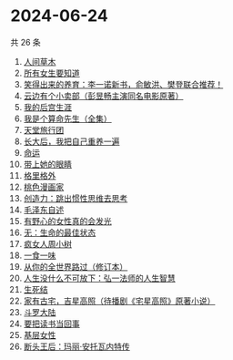 # 2024-06-24

共 26 条

<!-- BEGIN WEREAD -->
<!-- 最后更新时间 2024-06-24 18:01:28 +0800 -->
1. [人间草木](https://weread.qq.com/web/bookDetail/7fa32530813ab8c38g010ecd)
1. [所有女生要知道](https://weread.qq.com/web/bookDetail/36a325d0813ab89dbg0128d1)
1. [笑得出来的养育：李一诺新书，俞敏洪、樊登联合推荐！](https://weread.qq.com/web/bookDetail/dee32220813ab8e38g010d6d)
1. [云边有个小卖部（彭昱畅主演同名电影原著）](https://weread.qq.com/web/bookDetail/bab32a3071628416babd854)
1. [我的后宫生涯](https://weread.qq.com/web/bookDetail/960329f0813ab8eb7g019884)
1. [我是个算命先生（全集）](https://weread.qq.com/web/bookDetail/966326e05c896b966ddd00e)
1. [天堂旅行团](https://weread.qq.com/web/bookDetail/1cc32510726d716d1cc2484)
1. [长大后，我把自己重养一遍](https://weread.qq.com/web/bookDetail/7a6323c0813ab8ec0g015987)
1. [命运](https://weread.qq.com/web/bookDetail/0e932260813ab7297g01583b)
1. [带上她的眼睛](https://weread.qq.com/web/bookDetail/54d329f071eb631654de262)
1. [格里格外](https://weread.qq.com/web/bookDetail/e1f325e0813ab8ebag017cb1)
1. [桃色漫画家](https://weread.qq.com/web/bookDetail/c7b32650813ab8c20g014df1)
1. [创造力：跳出惯性思维去思考](https://weread.qq.com/web/bookDetail/80132af0813ab8dfcg014878)
1. [毛泽东自述](https://weread.qq.com/web/bookDetail/4de325a0813ab7379g0121da)
1. [有野心的女性真的会发光](https://weread.qq.com/web/bookDetail/aae32160813ab8eb7g01064c)
1. [无：生命的最佳状态](https://weread.qq.com/web/bookDetail/38c32bd0813ab8eb4g01035c)
1. [疯女人周小树](https://weread.qq.com/web/bookDetail/e2a32ac0813ab8eb2g015459)
1. [一食一味](https://weread.qq.com/web/bookDetail/a0a3213071f3a38aa0a9d82)
1. [从你的全世界路过（修订本）](https://weread.qq.com/web/bookDetail/c66321c07188b9a8c665d4f)
1. [人生没什么不可放下：弘一法师的人生智慧](https://weread.qq.com/web/bookDetail/96432640718c77a0964ad49)
1. [生死结](https://weread.qq.com/web/bookDetail/7f432a307166e11f7f4ee4f)
1. [家有古宅，吉星高照（待播剧《宅星高照》原著小说）](https://weread.qq.com/web/bookDetail/da232010813ab8b9eg015227)
1. [斗罗大陆](https://weread.qq.com/web/bookDetail/3f832f105724353f8a62cda)
1. [要把读书当回事](https://weread.qq.com/web/bookDetail/84332df0726cb9908433827)
1. [基层女性](https://weread.qq.com/web/bookDetail/d3c3209072646383d3ce031)
1. [断头王后：玛丽·安托瓦内特传](https://weread.qq.com/web/bookDetail/0a9321e0721071e60a99821)
<!-- END WEREAD -->